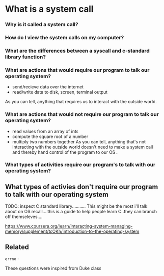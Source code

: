 # What is a system call

### Why is it called a system call?



### How do I view the system calls on my computer?



### What are the differences between a syscall and c-standard library function?


### What are actions that would require our program to talk our operating system?
- send/recieve data over the internet
- read/write data to disk, screen, terminal output

As you can tell, anything that requires us to interact with the outside world.


### What are actions that would not require our program to talk our operating system? 
- read values from an array of ints
- compute the square root of a number
- multiply two numbers together
As you can tell, anything that's not interacting with the outside world doesn't need to make
a system call and thereby hand control of the program to our OS . 




### What types of activities require our program's to talk with our operating system?


## What types of activies don't require our program to talk with our operating system



TODO: inspect C standard library...........
This might be the most i'll talk about on OS
recall....this is a guide to help people learn C..they can branch off themseleves....

https://www.coursera.org/learn/interacting-system-managing-memory/supplement/tcOKh/introduction-to-the-operating-system



## Related
`errno` - 

These questions were inspired from Duke class


